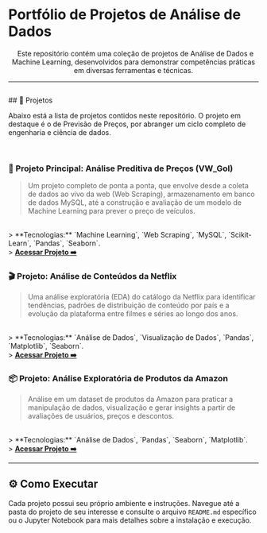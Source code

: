 # Portfólio de Projetos de Análise de Dados

<p align="center">
  Este repositório contém uma coleção de projetos de Análise de Dados e Machine Learning, desenvolvidos para demonstrar competências práticas em diversas ferramentas e técnicas.
</p>

<hr>
<p align="center">
 <img width="100px"https://i.pinimg.com/1200x/bc/51/db/bc51dbaa99303ad1eb3104c24b52a6f0.jpg"/>
</p>
## 🚀 Projetos

Abaixo está a lista de projetos contidos neste repositório. O projeto em destaque é o de Previsão de Preços, por abranger um ciclo completo de engenharia e ciência de dados.

<br>

### 🥇 Projeto Principal: Análise Preditiva de Preços (VW_Gol)
> Um projeto completo de ponta a ponta, que envolve desde a coleta de dados ao vivo da web (Web Scraping), armazenamento em banco de dados MySQL, até a construção e avaliação de um modelo de Machine Learning para prever o preço de veículos.
<br>
> **Tecnologias:** `Machine Learning`, `Web Scraping`, `MySQL`, `Scikit-Learn`, `Pandas`, `Seaborn`.
<br>
> <a href="./Projeto(VW_gol).ipynb/"><strong>Acessar Projeto ➡️</strong></a>

<br>

### 🎬 Projeto: Análise de Conteúdos da Netflix
> Uma análise exploratória (EDA) do catálogo da Netflix para identificar tendências, padrões de distribuição de conteúdo por país e a evolução da plataforma entre filmes e séries ao longo dos anos.
<br>
> **Tecnologias:** `Análise de Dados`, `Visualização de Dados`, `Pandas`, `Matplotlib`, `Seaborn`.
<br>
> <a href="./Netflix Content Analysis.ipynb/"><strong>Acessar Projeto ➡️</strong></a>

<br>

### 📦 Projeto: Análise Exploratória de Produtos da Amazon
> Análise em um dataset de produtos da Amazon para praticar a manipulação de dados, visualização e gerar insights a partir de avaliações de usuários, preços e descontos.
<br>
> **Tecnologias:** `Análise de Dados`, `Pandas`, `Seaborn`, `Matplotlib`.
<br>
> <a href="./amazon.csv/"><strong>Acessar Projeto ➡️</strong></a>

<hr>

## ⚙️ Como Executar
Cada projeto possui seu próprio ambiente e instruções. Navegue até a pasta do projeto de seu interesse e consulte o arquivo `README.md` específico ou o Jupyter Notebook para mais detalhes sobre a instalação e execução.
